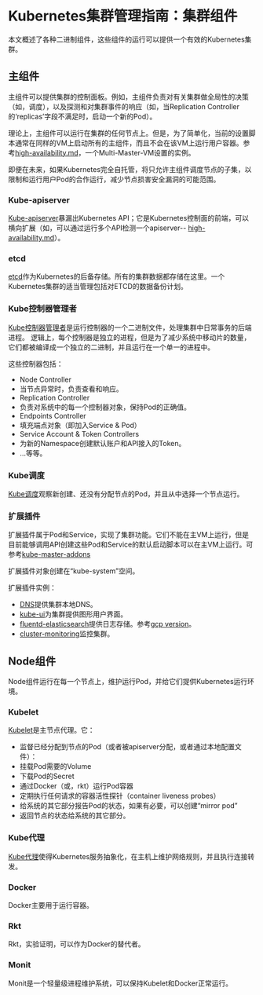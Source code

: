 # **Kubernetes集群管理指南：集群组件**

本文概述了各种二进制组件，这些组件的运行可以提供一个有效的Kubernetes集群。

## **主组件**
主组件可以提供集群的控制面板。例如，主组件负责对有关集群做全局性的决策（如，调度），以及探测和对集群事件的响应（如，当Replication Controller的‘replicas’字段不满足时，启动一个新的Pod）。

理论上，主组件可以运行在集群的任何节点上。但是，为了简单化，当前的设置脚本通常在同样的VM上启动所有的主组件，而且不会在该VM上运行用户容器。参考[high-availability.md](http://kubernetes.io/v1.1/docs/admin/high-availability.html)，一个Multi-Master-VM设置的实例。

即便在未来，如果Kubernetes完全自托管，将只允许主组件调度节点的子集，以限制和运行用户Pod的合作运行，减少节点损害安全漏洞的可能范围。

### **Kube-apiserver**
[Kube-apiserver](http://kubernetes.io/v1.1/docs/admin/kube-apiserver.html)暴漏出Kubernetes API；它是Kubernetes控制面的前端，可以横向扩展（如，可以通过运行多个API检测一个apiserver-- [high-availability.md](http://kubernetes.io/v1.1/docs/admin/high-availability.html)）。

### **etcd**
[etcd](http://kubernetes.io/v1.1/docs/admin/etcd.html)作为Kubernetes的后备存储。所有的集群数据都存储在这里。一个Kubernetes集群的适当管理包括对ETCD的数据备份计划。

### **Kube控制器管理者**
[Kube控制器管理者](http://kubernetes.io/v1.1/docs/admin/kube-controller-manager.html)是运行控制器的一个二进制文件，处理集群中日常事务的后端进程。 逻辑上，每个控制器是独立的进程，但是为了减少系统中移动片的数量，它们都被编译成一个独立的二进制，并且运行在一个单一的进程中。

这些控制器包括：
- Node Controller
 - 当节点异常时，负责查看和响应。
- Replication Controller
 - 负责对系统中的每一个控制器对象，保持Pod的正确值。
- Endpoints Controller
 - 填充端点对象（即加入Service & Pod）
- Service Account & Token Controllers
 - 为新的Namespace创建默认账户和API接入的Token。
- …等等。

### **Kube调度**
[Kube调度](http://kubernetes.io/v1.1/docs/admin/kube-scheduler.html)观察新创建、还没有分配节点的Pod，并且从中选择一个节点运行。

### **扩展插件**
扩展插件属于Pod和Service，实现了集群功能。它们不能在主VM上运行，但是目前能够调用API创建这些Pod和Service的默认启动脚本可以在主VM上运行。可参考[kube-master-addons](kube-master-addons.sh)

扩展插件对象创建在“kube-system”空间。

扩展插件实例：
- [DNS](https://github.com/kubernetes/kubernetes/tree/release-1.1/cluster/addons/dns/)提供集群本地DNS。
- [kube-ui](https://github.com/kubernetes/kubernetes/tree/release-1.1/cluster/addons/kube-ui/)为集群提供图形用户界面。
- [fluentd-elasticsearch](https://github.com/kubernetes/kubernetes/tree/release-1.1/cluster/addons/fluentd-elasticsearch/)提供日志存储。参考[gcp version](https://github.com/kubernetes/kubernetes/tree/release-1.1/cluster/addons/fluentd-gcp/)。
- [cluster-monitoring](https://github.com/kubernetes/kubernetes/tree/release-1.1/cluster/addons/cluster-monitoring/)监控集群。

## **Node组件**
Node组件运行在每一个节点上，维护运行Pod，并给它们提供Kubernetes运行环境。

### **Kubelet**
[Kubelet](http://kubernetes.io/v1.1/docs/admin/kubelet.html)是主节点代理。它：
- 监督已经分配到节点的Pod（或者被apiserver分配，或者通过本地配置文件）：
 - 挂载Pod需要的Volume
 - 下载Pod的Secret
 - 通过Docker（或，rkt）运行Pod容器
 - 定期执行任何请求的容器活性探针（container liveness probes）
 - 给系统的其它部分报告Pod的状态，如果有必要，可以创建“mirror pod”
- 返回节点的状态给系统的其它部分。

### **Kube代理**
[Kube代理](http://kubernetes.io/v1.1/docs/admin/kube-proxy.html)使得Kubernetes服务抽象化，在主机上维护网络规则，并且执行连接转发。

### **Docker**
Docker主要用于运行容器。

### **Rkt**

Rkt，实验证明，可以作为Docker的替代者。

### **Monit**

Monit是一个轻量级进程维护系统，可以保持Kubelet和Docker正常运行。